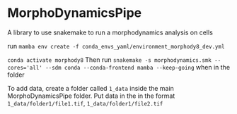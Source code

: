 # MorphoDynamicsPipe
A library to use snakemake to run a morphodynamics analysis on cells

run `mamba env create -f conda_envs_yaml/environment_morphody8_dev.yml`

`conda activate morphody8`
Then run `snakemake -s morphodynamics.smk --cores='all' --sdm conda --conda-frontend mamba --keep-going` 
when in the folder


To add data, create a folder called `1_data` inside the main MorphoDynamicsPipe folder. 
Put data in the in the format `1_data/folder1/file1.tif`, `1_data/folder1/file2.tif`